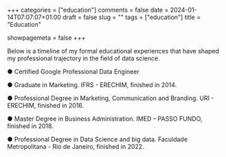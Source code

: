 +++
categories = ["education"]
comments = false
date = 2024-01-14T07:07:07+01:00
draft = false
slug = ""
tags = ["education"]
title = "Education"

showpagemeta = false
+++

Below is a timeline of my formal educational experiences that have shaped my professional trajectory in the field of data science.

● Certified Google Professional Data Engineer

● Graduate in Marketing. IFRS - ERECHIM, finished
in 2014.

● Professional Degree in Marketing, Communication
and Branding. URI - ERECHIM, finished in 2016.

● Master Degree in Business Administration. IMED –
PASSO FUNDO, finished in 2018.

● Professional Degree in Data Science and big data.
Faculdade Metropolitana - Rio de Janeiro, finished
in 2022.

